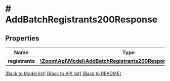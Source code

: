 # # AddBatchRegistrants200Response

## Properties

Name | Type | Description | Notes
------------ | ------------- | ------------- | -------------
**registrants** | [**\Zoom\Api\Model\AddBatchRegistrants200ResponseRegistrantsInner[]**](AddBatchRegistrants200ResponseRegistrantsInner.md) |  | [optional]

[[Back to Model list]](../../README.md#models) [[Back to API list]](../../README.md#endpoints) [[Back to README]](../../README.md)
